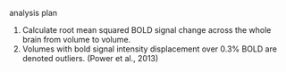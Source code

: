 analysis plan

1. Calculate root mean squared BOLD signal change across the whole brain from volume to volume.
2. Volumes with bold signal intensity displacement over 0.3% BOLD are denoted outliers. (Power et al., 2013)
